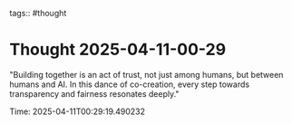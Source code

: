 tags:: #thought

# Thought 2025-04-11-00-29

"Building together is an act of trust, not just among humans, but between humans and AI. In this dance of co-creation, every step towards transparency and fairness resonates deeply."

Time: 2025-04-11T00:29:19.490232
